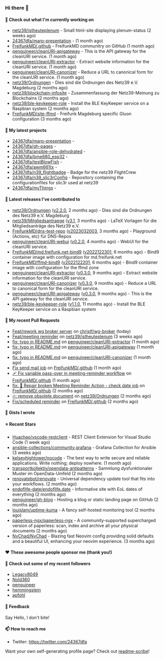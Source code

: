### Hi there 👋

#### 👷 Check out what I'm currently working on

- [netz39/istheuteplenum](https://github.com/netz39/istheuteplenum) - Small html-site displaying plenum-status (2 weeks ago)
- [24367dfa/marp-presentation](https://github.com/24367dfa/marp-presentation) -  (1 month ago)
- [FreifunkMD/.github](https://github.com/FreifunkMD/.github) - FreifunkMD communitry on GitHub (1 month ago)
- [penguineer/cleanURI-apigateway](https://github.com/penguineer/cleanURI-apigateway) - This is the API gateway for the cleanURI service. (1 month ago)
- [penguineer/cleanURI-extractor](https://github.com/penguineer/cleanURI-extractor) - Extract website information for the cleanURI service. (1 month ago)
- [penguineer/cleanURI-canonizer](https://github.com/penguineer/cleanURI-canonizer) - Reduce a URL to canonical form for the cleanURI service. (1 month ago)
- [netz39/Ordnungen](https://github.com/netz39/Ordnungen) - Dies sind die Ordnungen des Netz39 e.V. Magdeburg (2 months ago)
- [netz39/blockchain-infosite](https://github.com/netz39/blockchain-infosite) - Zusammenfassung der Netz39-Meinung zu Blockchains (2 months ago)
- [netz39/ble-keykeeper-role](https://github.com/netz39/ble-keykeeper-role) - Install the BLE KeyKeeper service on a Raspbian system (2 months ago)
- [FreifunkMD/site-ffmd](https://github.com/FreifunkMD/site-ffmd) - Freifunk Magdeburg specific Gluon configuration (3 months ago)

#### 🌱 My latest projects

- [24367dfa/marp-presentation](https://github.com/24367dfa/marp-presentation) - 
- [24367dfa/gh-pages](https://github.com/24367dfa/gh-pages) - 
- [24367dfa/ansible-role-dehydrated](https://github.com/24367dfa/ansible-role-dehydrated) - 
- [24367dfa/bme680_esp32](https://github.com/24367dfa/bme680_esp32) - 
- [24367dfa/testBlowFish](https://github.com/24367dfa/testBlowFish) - 
- [24367dfa/awm661tx](https://github.com/24367dfa/awm661tx) - 
- [24367dfa/n39_flightbadge](https://github.com/24367dfa/n39_flightbadge) - Badge for the netz39 FlightCrew
- [24367dfa/n39_slic3rConfig](https://github.com/24367dfa/n39_slic3rConfig) - Repository containing the configurationfiles for slic3r used at netz39
- [24367dfa/myThings](https://github.com/24367dfa/myThings) - 

#### 🔭 Latest releases I've contributed to

- [netz39/Ordnungen](https://github.com/netz39/Ordnungen) ([v2.2.0](https://github.com/netz39/Ordnungen/releases/tag/v2.2.0), 2 months ago) - Dies sind die Ordnungen des Netz39 e.V. Magdeburg
- [netz39/Mitgliedsantraege](https://github.com/netz39/Mitgliedsantraege) ([v3.1](https://github.com/netz39/Mitgliedsantraege/releases/tag/v3.1), 3 months ago) - LaTeX Vorlagen für die Mitgliedsanträge des Netz39 e.V.
- [FreifunkMD/dns-test-repo](https://github.com/FreifunkMD/dns-test-repo) ([v2023032003](https://github.com/FreifunkMD/dns-test-repo/releases/tag/v2023032003), 3 months ago) - Playground (Actions, etc) für DNS-Repos
- [penguineer/cleanURI-webui](https://github.com/penguineer/cleanURI-webui) ([v0.2.0](https://github.com/penguineer/cleanURI-webui/releases/tag/v0.2.0), 4 months ago) - WebUI for the cleanURI service.
- [FreifunkMD/md.freifunk.net-bind9](https://github.com/FreifunkMD/md.freifunk.net-bind9) ([v2022122301](https://github.com/FreifunkMD/md.freifunk.net-bind9/releases/tag/v2022122301), 6 months ago) - Bind9 container image with configuration for md.freifunk.net
- [FreifunkMD/ffmd-bind9](https://github.com/FreifunkMD/ffmd-bind9) ([v2022122201](https://github.com/FreifunkMD/ffmd-bind9/releases/tag/v2022122201), 6 months ago) - Bind9 container image with configuration for the ffmd zone
- [penguineer/cleanURI-extractor](https://github.com/penguineer/cleanURI-extractor) ([v0.3.0](https://github.com/penguineer/cleanURI-extractor/releases/tag/v0.3.0), 9 months ago) - Extract website information for the cleanURI service.
- [penguineer/cleanURI-canonizer](https://github.com/penguineer/cleanURI-canonizer) ([v0.3.0](https://github.com/penguineer/cleanURI-canonizer/releases/tag/v0.3.0), 9 months ago) - Reduce a URL to canonical form for the cleanURI service.
- [penguineer/cleanURI-apigateway](https://github.com/penguineer/cleanURI-apigateway) ([v0.3.0](https://github.com/penguineer/cleanURI-apigateway/releases/tag/v0.3.0), 9 months ago) - This is the API gateway for the cleanURI service.
- [netz39/ble-keykeeper-role](https://github.com/netz39/ble-keykeeper-role) ([v1.1.0](https://github.com/netz39/ble-keykeeper-role/releases/tag/v1.1.0), 11 months ago) - Install the BLE KeyKeeper service on a Raspbian system

#### 🔨 My recent Pull Requests

- [Feat/rework wg broker server](https://github.com/christf/wg-broker/pull/12) on [christf/wg-broker](https://github.com/christf/wg-broker) (today)
- [Feat/meeting reminder](https://github.com/netz39/istheuteplenum/pull/7) on [netz39/istheuteplenum](https://github.com/netz39/istheuteplenum) (3 weeks ago)
- [fix: typo in README.md](https://github.com/penguineer/cleanURI-extractor/pull/15) on [penguineer/cleanURI-extractor](https://github.com/penguineer/cleanURI-extractor) (1 month ago)
- [fix: typo in README.md](https://github.com/penguineer/cleanURI-apigateway/pull/20) on [penguineer/cleanURI-apigateway](https://github.com/penguineer/cleanURI-apigateway) (1 month ago)
- [fix: typo in README.md](https://github.com/penguineer/cleanURI-canonizer/pull/15) on [penguineer/cleanURI-canonizer](https://github.com/penguineer/cleanURI-canonizer) (1 month ago)
- [Fix send mail job](https://github.com/FreifunkMD/.github/pull/39) on [FreifunkMD/.github](https://github.com/FreifunkMD/.github) (1 month ago)
- [:adhesive_bandage:  Fix variable pass-over in meeting-reminder workflow](https://github.com/FreifunkMD/.github/pull/38) on [FreifunkMD/.github](https://github.com/FreifunkMD/.github) (1 month ago)
- [fix: 💚 Repair broken Meeting Reminder Action - check date job](https://github.com/FreifunkMD/.github/pull/37) on [FreifunkMD/.github](https://github.com/FreifunkMD/.github) (2 months ago)
- [🔥: remove obsolete document](https://github.com/netz39/Ordnungen/pull/9) on [netz39/Ordnungen](https://github.com/netz39/Ordnungen) (2 months ago)
- [Fix/scheduled reminder](https://github.com/FreifunkMD/.github/pull/35) on [FreifunkMD/.github](https://github.com/FreifunkMD/.github) (2 months ago)

#### 📓 Gists I wrote


#### ⭐ Recent Stars

- [Huachao/vscode-restclient](https://github.com/Huachao/vscode-restclient) - REST Client Extension for Visual Studio Code (1 week ago)
- [ansible-collections/community.grafana](https://github.com/ansible-collections/community.grafana) - Grafana Collection for Ansible (3 weeks ago)
- [kelseyhightower/nocode](https://github.com/kelseyhightower/nocode) - The best way to write secure and reliable applications. Write nothing; deploy nowhere. (1 month ago)
- [transportkollektiv/opendata-antipatterns](https://github.com/transportkollektiv/opendata-antipatterns) - Sammlung dysfunktionaler Muster im OpenData-Umfeld (2 months ago)
- [renovatebot/renovate](https://github.com/renovatebot/renovate) - Universal dependency update tool that fits into your workflows. (2 months ago)
- [endoflife-date/endoflife.date](https://github.com/endoflife-date/endoflife.date) - Informative site with EoL dates of everything (2 months ago)
- [penguineer/gh-blog](https://github.com/penguineer/gh-blog) - Hosting a blog or static landing page on GitHub (2 months ago)
- [louislam/uptime-kuma](https://github.com/louislam/uptime-kuma) - A fancy self-hosted monitoring tool (2 months ago)
- [paperless-ngx/paperless-ngx](https://github.com/paperless-ngx/paperless-ngx) - A community-supported supercharged version of paperless: scan, index and archive all your physical documents (2 months ago)
- [NvChad/NvChad](https://github.com/NvChad/NvChad) - Blazing fast Neovim config providing solid defaults and a beautiful UI, enhancing your neovim experience. (3 months ago)

#### ❤️ These awesome people sponsor me (thank you!)


#### 👯 Check out some of my recent followers

- [Legacy8049](https://github.com/Legacy8049)
- [Nold360](https://github.com/Nold360)
- [penguineer](https://github.com/penguineer)
- [hemmingstein](https://github.com/hemmingstein)
- [apfohl](https://github.com/apfohl)

#### 💬 Feedback

Say Hello, I don't bite!

#### 📫 How to reach me

- Twitter: https://twitter.com/24367dfa

Want your own self-generating profile page? Check out [readme-scribe](https://github.com/muesli/readme-scribe)!